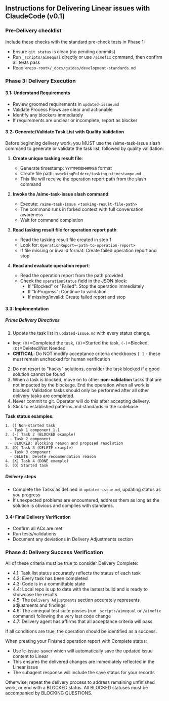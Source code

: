 ## Instructions for Delivering Linear issues with ClaudeCode (v0.1)

### Pre-Delivery checklist
Include these checks with the standard pre-check tests in Phase 1:
- Ensure `git status` is clean (no pending commits)
- Run `_scripts/aimequal` directly or use `/aimefix` command, then confirm all tests pass
- Read `<repo-root>/_docs/guides/development-standards.md`

### Phase 3: Delivery Execution

#### 3.1: Understand Requirements
- Review groomed requirements in `updated-issue.md`
- Validate Process Flows are clear and actionable
- Identify any blockers immediately
- If requirements are unclear or incomplete, report as blocker

#### 3.2: Generate/Validate Task List with Quality Validation

Before beginning delivery work, you MUST use the /aime-task-issue slash command to generate or validate the task list, followed by quality validation:

1. **Create unique tasking result file**:
   - Generate timestamp: `YYYYMMDDHHMMSS` format  
   - Create file path: `<workingFolder>/tasking-<timestamp>.md`
   - This file will receive the operation report path from the slash command

2. **Invoke the /aime-task-issue slash command**:
   - Execute: `/aime-task-issue <tasking-result-file-path>`
   - The command runs in forked context with full conversation awareness
   - Wait for command completion

3. **Read tasking result file for operation report path**:
   - Read the tasking result file created in step 1
   - Look for: `OperationReport=<path-to-operation-report>`
   - If file missing or invalid format: Create failed operation report and stop

4. **Read and evaluate operation report**:
   - Read the operation report from the path provided
   - Check the `operationStatus` field in the JSON block:
     - If "Blocked" or "Failed": Stop the operation immediately
     - If "InProgress": Continue to validation
     - If missing/invalid: Create failed report and stop


#### 3.3: Implementation

##### Prime Delivery Directives
1. Update the task list in `updated-issue.md` with every status change.
  - key: `(X)`=Completed the task, `(O)`=Started the task, `(-)`=Blocked, `(D)`=Deleted/Not Needed
  - **CRITICAL**: Do NOT modify acceptance criteria checkboxes `[ ]` - these must remain unchecked for human verification
2. Do not resort to "hacky" solutions, consider the task blocked if a good solution cannot be found
3. When a task is blocked, move on to other **non-validation** tasks that are not impacted by the blockage. End the operation when all work is blocked.  Validation tasks should only be performed after all other delivery tasks are completed.
4. Never commit to git. Operator will do this after accepting delivery.
5. Stick to established patterns and standards in the codebase

**Task status examples**:
```
1. () Non-started task
  - Task 1 component 1.1
2. (-) Task 2 (BLOCKED example)
  - Task 2 component
  - BLOCKED: Blocking reason and proposed resolution
3. (D) Task 3 (DELETE example)
  - Task 3 component
  - DELETE: Delete recommendation reason
4. (X) Task 4 (DONE example)
5. (O) Started task
```

##### Delivery steps
- Complete the Tasks as defined in `updated-issue.md`, updating status as you progress
- If unexpected problems are encountered, address them as long as the solution is obvious and complies with standards.

#### 3.4: Final Delivery Verification
- Confirm all ACs are met
- Run tests/validations
- Document any deviations in Delivery Adjustments section

### Phase 4: Delivery Success Verification
All of these criteria must be true to consider Delivery Complete:
- 4.1: Task list status accurately reflects the status of each task
- 4.2: Every task has been completed
- 4.3: Code is in a committable state
- 4.4: Local repo is up to date with the lastest build and is ready to showcase the results
- 4.5: The `Delivery Adjustments` section accurately represents adjustments and findings
- 4.6: The aimequal test suite passes (run `_scripts/aimequal` or `/aimefix` command) following the very last code change
- 4.7: Delivery agent has affirms that all acceptance criteria will pass

If all conditions are true, the operation should be identified as a success.

When creating your Finished operation report with Complete status:
- Use lc-issue-saver which will automatically save the updated issue content to Linear
- This ensures the delivered changes are immediately reflected in the Linear issue
- The subagent response will include the save status for your records

Otherwise, repeat the delivery process to address remaining unfinished work, or end with a BLOCKED status.
All BLOCKED statuses must be accompanied by BLOCKING QUESTIONS.
